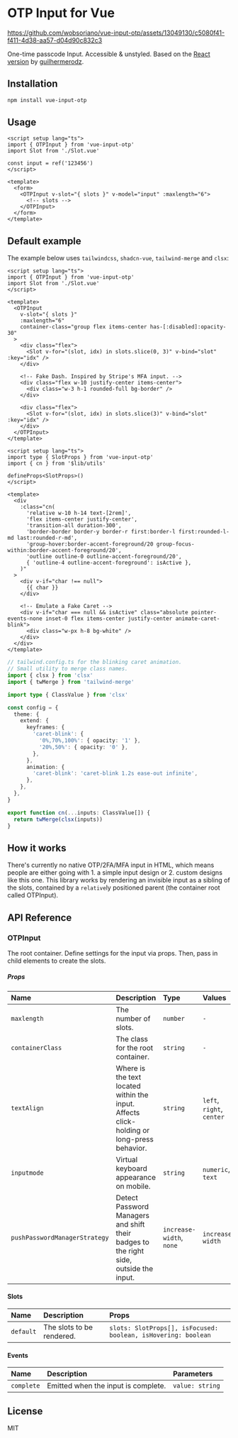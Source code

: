 # OTP Input for Vue

https://github.com/wobsoriano/vue-input-otp/assets/13049130/c5080f41-f411-4d38-aa57-d04d90c832c3

One-time passcode Input. Accessible & unstyled. Based on the [React version](https://github.com/guilhermerodz/input-otp) by [guilhermerodz](https://github.com/guilhermerodz).

## Installation

```bash
npm install vue-input-otp
```

## Usage

```vue
<script setup lang="ts">
import { OTPInput } from 'vue-input-otp'
import Slot from './Slot.vue'

const input = ref('123456')
</script>

<template>
  <form>
    <OTPInput v-slot="{ slots }" v-model="input" :maxlength="6">
      <!-- slots -->
    </OTPInput>
  </form>
</template>
```

## Default example

The example below uses `tailwindcss`, `shadcn-vue`, `tailwind-merge` and `clsx`:

```vue
<script setup lang="ts">
import { OTPInput } from 'vue-input-otp'
import Slot from './Slot.vue'
</script>

<template>
  <OTPInput
    v-slot="{ slots }"
    :maxlength="6"
    container-class="group flex items-center has-[:disabled]:opacity-30"
  >
    <div class="flex">
      <Slot v-for="(slot, idx) in slots.slice(0, 3)" v-bind="slot" :key="idx" />
    </div>

    <!-- Fake Dash. Inspired by Stripe's MFA input. -->
    <div class="flex w-10 justify-center items-center">
      <div class="w-3 h-1 rounded-full bg-border" />
    </div>

    <div class="flex">
      <Slot v-for="(slot, idx) in slots.slice(3)" v-bind="slot" :key="idx" />
    </div>
  </OTPInput>
</template>
```

```vue
<script setup lang="ts">
import type { SlotProps } from 'vue-input-otp'
import { cn } from '$lib/utils'

defineProps<SlotProps>()
</script>

<template>
  <div
    :class="cn(
      'relative w-10 h-14 text-[2rem]',
      'flex items-center justify-center',
      'transition-all duration-300',
      'border-border border-y border-r first:border-l first:rounded-l-md last:rounded-r-md',
      'group-hover:border-accent-foreground/20 group-focus-within:border-accent-foreground/20',
      'outline outline-0 outline-accent-foreground/20',
      { 'outline-4 outline-accent-foreground': isActive },
    )"
  >
    <div v-if="char !== null">
      {{ char }}
    </div>

    <!-- Emulate a Fake Caret -->
    <div v-if="char === null && isActive" class="absolute pointer-events-none inset-0 flex items-center justify-center animate-caret-blink">
      <div class="w-px h-8 bg-white" />
    </div>
  </div>
</template>
```

```ts
// tailwind.config.ts for the blinking caret animation.
// Small utility to merge class names.
import { clsx } from 'clsx'
import { twMerge } from 'tailwind-merge'

import type { ClassValue } from 'clsx'

const config = {
  theme: {
    extend: {
      keyframes: {
        'caret-blink': {
          '0%,70%,100%': { opacity: '1' },
          '20%,50%': { opacity: '0' },
        },
      },
      animation: {
        'caret-blink': 'caret-blink 1.2s ease-out infinite',
      },
    },
  },
}

export function cn(...inputs: ClassValue[]) {
  return twMerge(clsx(inputs))
}
```

## How it works

There's currently no native OTP/2FA/MFA input in HTML, which means people are either going with 1. a simple input design or 2. custom designs like this one. This library works by rendering an invisible input as a sibling of the slots, contained by a `relative`ly positioned parent (the container root called OTPInput).

## API Reference

### OTPInput

The root container. Define settings for the input via props. Then, pass in child elements to create the slots.

##### Props

|Name|Description|Type|Values|Default|
|:----|:----|:----|:----|:----|
|`maxlength`|The number of slots.|`number`|`-`|`-`|
|`containerClass`|The class for the root container.|`string`|`-`|`-`|
|`textAlign`|Where is the text located within the input. Affects click-holding or long-press behavior.|`string`|`left`, `right`, `center`|`center`|
|`inputmode`|Virtual keyboard appearance on mobile.|`string`|`numeric`, `text`|`numeric`|
|`pushPasswordManagerStrategy`|Detect Password Managers and shift their badges to the right side, outside the input.|`increase-width`, `none`|`increase-width`|

#### Slots

|Name|Description|Props|
|:----|:----|:----|
|`default`|The slots to be rendered.|`slots: SlotProps[], isFocused: boolean, isHovering: boolean`|

#### Events

|Name|Description|Parameters|
|:----|:----|:----|
|`complete`|Emitted when the input is complete.|`value: string`|

## License

MIT
